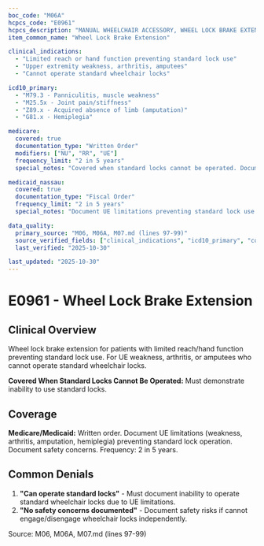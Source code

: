 ```yaml
---
boc_code: "M06A"
hcpcs_code: "E0961"
hcpcs_description: "MANUAL WHEELCHAIR ACCESSORY, WHEEL LOCK BRAKE EXTENSION (HANDLE), EACH"
item_common_name: "Wheel Lock Brake Extension"

clinical_indications:
  - "Limited reach or hand function preventing standard lock use"
  - "Upper extremity weakness, arthritis, amputees"
  - "Cannot operate standard wheelchair locks"

icd10_primary:
  - "M79.3 - Panniculitis, muscle weakness"
  - "M25.5x - Joint pain/stiffness"
  - "Z89.x - Acquired absence of limb (amputation)"
  - "G81.x - Hemiplegia"

medicare:
  covered: true
  documentation_type: "Written Order"
  modifiers: ["NU", "RR", "UE"]
  frequency_limit: "2 in 5 years"
  special_notes: "Covered when standard locks cannot be operated. Document UE limitations and safety concerns."

medicaid_nassau:
  covered: true
  documentation_type: "Fiscal Order"
  frequency_limit: "2 in 5 years"
  special_notes: "Document UE limitations preventing standard lock use. Safety concerns."

data_quality:
  primary_source: "M06, M06A, M07.md (lines 97-99)"
  source_verified_fields: ["clinical_indications", "icd10_primary", "covered_when_standard_locks_cannot_be_operated", "frequency_2_in_5_years"]
  last_verified: "2025-10-30"

last_updated: "2025-10-30"
---
```


# E0961 - Wheel Lock Brake Extension

## Clinical Overview

Wheel lock brake extension for patients with limited reach/hand function preventing standard lock use. For UE weakness, arthritis, or amputees who cannot operate standard wheelchair locks.

**Covered When Standard Locks Cannot Be Operated:** Must demonstrate inability to use standard locks.

## Coverage

**Medicare/Medicaid:** Written order. Document UE limitations (weakness, arthritis, amputation, hemiplegia) preventing standard lock operation. Document safety concerns. Frequency: 2 in 5 years.

## Common Denials

1. **"Can operate standard locks"** - Must document inability to operate standard wheelchair locks due to UE limitations.
2. **"No safety concerns documented"** - Document safety risks if cannot engage/disengage wheelchair locks independently.

Source: M06, M06A, M07.md (lines 97-99)
